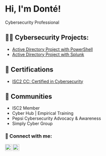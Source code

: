 <h1>Hi, I'm Donté! <br/></h1>
  <a>Cybersecurity Professional</a> 

<h2>👨‍💻 Cybersecurity Projects:</h2>

  - [Active Directory Project with PowerShell](https://github.com/VAcyberTaye/ActiveDirectoryLabWPowerShell.git)
  - [Active Directory Project with Splunk](https://github.com/joshmadakor1/Algorithms-Practice)

<h2>📄 Certifications </h2>

- [ISC2 CC: Certified in Cybersecurity](https://www.youtube.com/watch?v=a83ASGn_V_s)

<h2>👥 Communities</h2>

- ISC2 Member
- Cyber Hub | Empirical Training
- Pepsi Cybersecurity Advocacy & Awareness
- Simply Cyber Group



<h3> 🤳 Connect with me:</h3>

[<img align="left" alt="JoshMadakor | LinkedIn" width="22px" src="https://cdn.jsdelivr.net/npm/simple-icons@v3/icons/linkedin.svg" />][linkedin]
[<img align="left" alt="JoshMadakor | Instagram" width="22px" src="https://cdn.jsdelivr.net/npm/simple-icons@v3/icons/instagram.svg" />][instagram]

[instagram]: https://www.instagram.com/taye_supreme/
[linkedin]: https://www.linkedin.com/in/taye-chandler-53228a8a

<!--
**VAcyberTaye/VAcyberTaye** is a ✨ _special_ ✨ repository because its `README.md` (this file) appears on your GitHub profile.

Here are some ideas to get you started:

- 🔭 I’m currently working on ...
- 🌱 I’m currently learning ...
- 👯 I’m looking to collaborate on ...
- 🤔 I’m looking for help with ...
- 💬 Ask me about ...
- 📫 How to reach me: ...
- 😄 Pronouns: ...
- ⚡ Fun fact: ...
-->
